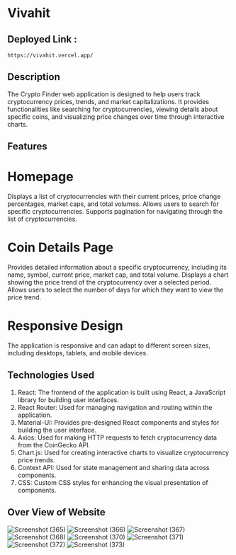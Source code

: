 
# Vivahit
  ## Deployed Link :
    https://vivahit.vercel.app/
## Description
The Crypto Finder web application is designed to help users track cryptocurrency prices, trends, and market capitalizations. 
It provides functionalities like searching for cryptocurrencies, viewing details about specific coins, and visualizing price 
changes over time through interactive charts.

## Features
 # Homepage
Displays a list of cryptocurrencies with their current prices, price 
change percentages, market caps, and total volumes.
Allows users to search for specific cryptocurrencies.
Supports pagination for navigating through the list of cryptocurrencies.
 # Coin Details Page

Provides detailed information about a specific cryptocurrency, including its name,
symbol, current price, market cap, and total volume.
Displays a chart showing the price trend of the cryptocurrency over a selected period.
Allows users to select the number of days for which they want to view the price trend.
 # Responsive Design

The application is responsive and can adapt to different screen sizes, including desktops, tablets, and mobile devices.


##   Technologies Used
1. React: The frontend of the application is built using React, a JavaScript library for building user interfaces.
2. React Router: Used for managing navigation and routing within the application.
3. Material-UI: Provides pre-designed React components and styles for building the user interface.
4. Axios: Used for making HTTP requests to fetch cryptocurrency data from the CoinGecko API.
5. Chart.js: Used for creating interactive charts to visualize cryptocurrency price trends.
6. Context API: Used for state management and sharing data across components.
7. CSS: Custom CSS styles for enhancing the visual presentation of components.

 ## Over View of Website
 ![Screenshot (365)](https://github.com/shaharyaaransari/Vivahit/assets/113225294/aaea7b8e-5e2e-4699-996e-a8820f5e7165)
 ![Screenshot (366)](https://github.com/shaharyaaransari/Vivahit/assets/113225294/deecdae4-ca44-4848-8dfa-dc59e4c6a70c)
 ![Screenshot (367)](https://github.com/shaharyaaransari/Vivahit/assets/113225294/fdac8bb2-cc7b-4759-9e66-a140dd32fe58)
 ![Screenshot (368)](https://github.com/shaharyaaransari/Vivahit/assets/113225294/a10e024f-3a5f-4159-adac-0ca6bd7c5a3e)
![Screenshot (370)](https://github.com/shaharyaaransari/Vivahit/assets/113225294/6d51836d-690f-48ae-8e43-5123e69e7543)
![Screenshot (371)](https://github.com/shaharyaaransari/Vivahit/assets/113225294/c088591f-54c0-44c1-800e-78af482fef2e)
![Screenshot (372)](https://github.com/shaharyaaransari/Vivahit/assets/113225294/1a311ddb-8b72-416f-9b23-b8c8775f1e4c)
![Screenshot (373)](https://github.com/shaharyaaransari/Vivahit/assets/113225294/099a90cf-3686-412b-8b8f-049c26a7ccac)






